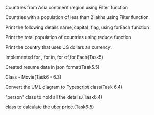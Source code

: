 Countries from Asia continent /region using Filter function

Countries with a population of less than 2 lakhs using Filter function

Print the following details name, capital, flag, using forEach function

Print the total population of countries using reduce function

Print the country that uses US dollars as currency.

Implemented for , for in, for of,for Each(Task5)

Created resume data in json format(Task5.5)

Class - Movie(Task6 - 6.3)

Convert the UML diagram to Typescript class(Task 6.4)

“person” class to hold all the details.(Task6.4)

class to calculate the uber price.(Task6.5)

